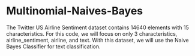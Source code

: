 # Multinomial-Naives-Bayes
The Twitter US Airline Sentiment dataset contains 14640 elements with 15 characteristics. For this code, we will focus on only 3 characteristics, airline_sentiment, airline, and text. With this dataset, we will use the Naive Bayes Classifier for text classification.
